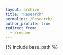 ```yaml
---
layout: archive
title: "Research"
permalink: /Research/
author_profile: true
redirect_from:
  - /resume
---
```


{% include base_path %}
